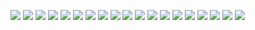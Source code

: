 ![](https://upload-images.jianshu.io/upload_images/1241385-bc4c25395820468d.jpg?imageMogr2/auto-orient/strip%7CimageView2/2/w/1240)
![](https://upload-images.jianshu.io/upload_images/1241385-d276e12d22b5a9b0.jpg?imageMogr2/auto-orient/strip%7CimageView2/2/w/1240)
![](https://upload-images.jianshu.io/upload_images/1241385-decc9afa386df75c.jpg?imageMogr2/auto-orient/strip%7CimageView2/2/w/1240)
![](https://upload-images.jianshu.io/upload_images/1241385-97c748534b7aca9d.jpg?imageMogr2/auto-orient/strip%7CimageView2/2/w/1240)
![](https://upload-images.jianshu.io/upload_images/1241385-a791d384cd96a981.jpg?imageMogr2/auto-orient/strip%7CimageView2/2/w/1240)
![](https://upload-images.jianshu.io/upload_images/1241385-ae8e0aa2d89b963b.jpg?imageMogr2/auto-orient/strip%7CimageView2/2/w/1240)
![](https://upload-images.jianshu.io/upload_images/1241385-affd69b723a3042a.jpg?imageMogr2/auto-orient/strip%7CimageView2/2/w/1240)
![](https://upload-images.jianshu.io/upload_images/1241385-c649fc4f155925d1.jpg?imageMogr2/auto-orient/strip%7CimageView2/2/w/1240)
![](https://upload-images.jianshu.io/upload_images/1241385-7632a545c2301469.jpg?imageMogr2/auto-orient/strip%7CimageView2/2/w/1240)
![](https://upload-images.jianshu.io/upload_images/1241385-2b83502bf9e9a197.jpg?imageMogr2/auto-orient/strip%7CimageView2/2/w/1240)
![](https://upload-images.jianshu.io/upload_images/1241385-e7617cfdd5105cc4.jpg?imageMogr2/auto-orient/strip%7CimageView2/2/w/1240)
![](https://upload-images.jianshu.io/upload_images/1241385-2460ac054dfeffbb.jpg?imageMogr2/auto-orient/strip%7CimageView2/2/w/1240)
![](https://upload-images.jianshu.io/upload_images/1241385-299bcfd3b59c2769.jpg?imageMogr2/auto-orient/strip%7CimageView2/2/w/1240)
![](https://upload-images.jianshu.io/upload_images/1241385-c1f3ed86481a455c.jpg?imageMogr2/auto-orient/strip%7CimageView2/2/w/1240)
![](https://upload-images.jianshu.io/upload_images/1241385-bc89fd7ea1850017.jpg?imageMogr2/auto-orient/strip%7CimageView2/2/w/1240)
![](https://upload-images.jianshu.io/upload_images/1241385-cec11cb07e6f316f.jpg?imageMogr2/auto-orient/strip%7CimageView2/2/w/1240)
![](https://upload-images.jianshu.io/upload_images/1241385-00d82af10a038116.jpg?imageMogr2/auto-orient/strip%7CimageView2/2/w/1240)
![](https://upload-images.jianshu.io/upload_images/1241385-c25a83615605cda6.jpg?imageMogr2/auto-orient/strip%7CimageView2/2/w/1240)
![](https://upload-images.jianshu.io/upload_images/1241385-757f64ee9fc5d0ba.jpg?imageMogr2/auto-orient/strip%7CimageView2/2/w/1240)
